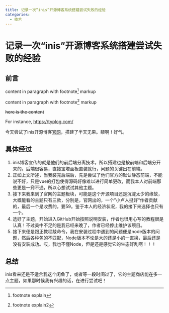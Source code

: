 ```yaml
---
title: 记录一次“inis”开源博客系统搭建尝试失败的经验
categories:
  - 技术
---
```

# 记录一次“inis”开源博客系统搭建尝试失败的经验

## 前言

content in paragraph with footnote[^1] markup

content in paragraph with footnote[^2] markup

~~here is the content~~

For instance, https://typlog.com/

今天尝试了inis开源博客[官网](https:inis.cc)，搭建了半天无果。额啊！好气。

## 具体经过

1. inis博客宣传的就是他们的前后端分离技术，所以搭建也是按前端和后端分开来的。后端很容易，直接宝塔面板直装就行，问题的关键出在前端。
2. 正如上文所述，当我装完后端后，先是尝试了他们官方的默认静态前端，不能说不好，只是vue的打包使得源码好像难以进行简单更改，而我本人对前端那些更是一窍不通，所以心想试试其他主题。
3. 接下来我来到了官网的主题板块，可能是这个开源项目还是沉淀太少的缘故，大概能看的主题只有三款，分别是，官网出的，一个”小卢人挺好“作者贡献的，最后一个是收费的，要59。鉴于本人的经济状况，我的接下来选择也只有一个。
4. 选好了主题，开始进入GitHub开始按照说明安装，作者也很用心写的教程很是认真！不过美中不足的是我已经来晚了，作者已经停止维护该项目。
5. 接下来便是跟正教程敲命令，我在安装过程中遇到的问题便是node版本的问题，然后各种包的不匹配，Node版本不论是大的还是小的一直换，最后还是没有安装成功。哎，我也不懂Node，但是还是感觉它的生态好乱啊！！！

## 总结

inis看来还是不适合我这个闲鱼了，或者等一段时间过了，它的主题商店能在多一点主题，如果那时候我有兴趣的话，在进行尝试吧！

[^1]: footnote explain
[^2]: footnote explain2
